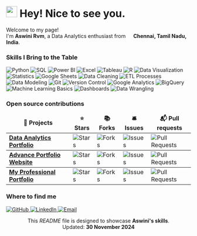 <h1>
  <img src="https://emojis.slackmojis.com/emojis/images/1531849430/4246/blob-sunglasses.gif?1531849430" width="30"/> Hey! Nice to see you.
</h1>

<p>Welcome to my page! </br> I'm <b>Aswini Rvm</b>, a Data Analytics enthusiast from 
<img src="https://cdn-icons-png.flaticon.com/512/197/197419.png" width="13"/> <b>Chennai, Tamil Nadu, India</b>.</p>

<h3>Skills I Bring to the Table</h3>
<p>
  <img alt="Python" src="https://img.shields.io/badge/-Python-3776AB?style=flat-square&logo=python&logoColor=white" />
  <img alt="SQL" src="https://img.shields.io/badge/-SQL-4479A1?style=flat-square&logo=postgresql&logoColor=white" />
  <img alt="Power BI" src="https://img.shields.io/badge/-Power%20BI-F2C811?style=flat-square&logo=power-bi&logoColor=white" />
  <img alt="Excel" src="https://img.shields.io/badge/-Microsoft%20Excel-217346?style=flat-square&logo=microsoft-excel&logoColor=white" />
  <img alt="Tableau" src="https://img.shields.io/badge/-Tableau-E97627?style=flat-square&logo=tableau&logoColor=white" />
  <img alt="R" src="https://img.shields.io/badge/-R-276DC3?style=flat-square&logo=r&logoColor=white" />
  <img alt="Data Visualization" src="https://img.shields.io/badge/-Data%20Visualization-00C49F?style=flat-square&logo=data&logoColor=white" />
  <img alt="Statistics" src="https://img.shields.io/badge/-Statistics-6E5494?style=flat-square&logo=scipy&logoColor=white" />
  <img alt="Google Sheets" src="https://img.shields.io/badge/-Google%20Sheets-34A853?style=flat-square&logo=google-sheets&logoColor=white" />
  <img alt="Data Cleaning" src="https://img.shields.io/badge/-Data%20Cleaning-F9A825?style=flat-square&logo=clean&logoColor=white" />
  <img alt="ETL Processes" src="https://img.shields.io/badge/-ETL%20Processes-2196F3?style=flat-square&logo=extract&logoColor=white" />
  <img alt="Data Modeling" src="https://img.shields.io/badge/-Data%20Modeling-9C27B0?style=flat-square&logo=data&logoColor=white" />
  <img alt="Git" src="https://img.shields.io/badge/-Git-F05032?style=flat-square&logo=git&logoColor=white" />
  <img alt="Version Control" src="https://img.shields.io/badge/-Version%20Control-F05032?style=flat-square&logo=git&logoColor=white" />
  <img alt="Google Analytics" src="https://img.shields.io/badge/-Google%20Analytics-F57C00?style=flat-square&logo=google-analytics&logoColor=white" />
  <img alt="BigQuery" src="https://img.shields.io/badge/-BigQuery-4285F4?style=flat-square&logo=google-cloud&logoColor=white" />
  <img alt="Machine Learning Basics" src="https://img.shields.io/badge/-Machine%20Learning%20Basics-FF6F00?style=flat-square&logo=scikit-learn&logoColor=white" />
  <img alt="Dashboards" src="https://img.shields.io/badge/-Dashboards-00C49F?style=flat-square&logo=dashboard&logoColor=white" />
  <img alt="Data Wrangling" src="https://img.shields.io/badge/-Data%20Wrangling-1E88E5?style=flat-square&logo=data&logoColor=white" />
</p>


<h3>Open source contributions</h3>
<table>
  <thead align="center">
    <tr>
      <td><b>🎁 Projects</b></td>
      <td><b>⭐ Stars</b></td>
      <td><b>📚 Forks</b></td>
      <td><b>🛎 Issues</b></td>
      <td><b>📬 Pull requests</b></td>
    </tr>
  </thead>
  <tbody>
    <tr>
      <td><a href="https://github.com/aswinirvm/some-project"><b>Data Analytics Portfolio</b></a></td>
      <td><img alt="Stars" src="https://img.shields.io/github/stars/aswinirvm/some-project?style=flat-square&labelColor=343b41"/></td>
      <td><img alt="Forks" src="https://img.shields.io/github/forks/aswinirvm/some-project?style=flat-square&labelColor=343b41"/></td>
      <td><img alt="Issues" src="https://img.shields.io/github/issues/aswinirvm/some-project?style=flat-square&labelColor=343b41"/></td>
      <td><img alt="Pull Requests" src="https://img.shields.io/github/issues-pr/aswinirvm/some-project?style=flat-square&labelColor=343b41"/></td>
    </tr>
  </tbody>

   <tbody>
    <tr>
      <td><a href="https://aswini125.github.io/My-Portfolio/"><b>Advance Portfolio Website</b></a></td>
      <td><img alt="Stars" src="https://img.shields.io/github/stars/aswinirvm/some-project?style=flat-square&labelColor=343b41"/></td>
      <td><img alt="Forks" src="https://img.shields.io/github/forks/aswinirvm/some-project?style=flat-square&labelColor=343b41"/></td>
      <td><img alt="Issues" src="https://img.shields.io/github/issues/aswinirvm/some-project?style=flat-square&labelColor=343b41"/></td>
      <td><img alt="Pull Requests" src="https://img.shields.io/github/issues-pr/aswinirvm/some-project?style=flat-square&labelColor=343b41"/></td>
    </tr>
  </tbody>

   <tbody>
    <tr>
      <td><a href="https://github.com/aswinirvm/some-project"><b>My Professional Portfolio</b></a></td>
      <td><img alt="Stars" src="https://img.shields.io/github/stars/aswinirvm/some-project?style=flat-square&labelColor=343b41"/></td>
      <td><img alt="Forks" src="https://img.shields.io/github/forks/aswinirvm/some-project?style=flat-square&labelColor=343b41"/></td>
      <td><img alt="Issues" src="https://img.shields.io/github/issues/aswinirvm/some-project?style=flat-square&labelColor=343b41"/></td>
      <td><img alt="Pull Requests" src="https://img.shields.io/github/issues-pr/aswinirvm/some-project?style=flat-square&labelColor=343b41"/></td>
    </tr>
  </tbody>

   
</table>

<h3>Where to find me</h3>
<p>
  <a href="https://github.com/aswini125" target="_blank">
    <img alt="GitHub" src="https://img.shields.io/badge/GitHub-%2312100E.svg?&style=for-the-badge&logo=github&logoColor=white" />
  </a>
  <a href="https://www.linkedin.com/in/aswini-rvm-65b750300/" target="_blank">
    <img alt="LinkedIn" src="https://img.shields.io/badge/LinkedIn-%230077B5.svg?&style=for-the-badge&logo=linkedin&logoColor=white" />
  </a>
  <a href="mailto:aswinirvm@gmail.com">
    <img alt="Email" src="https://img.shields.io/badge/Email-D14836?style=for-the-badge&logo=gmail&logoColor=white" />
  </a>
</p>

<p align="center">
  This <i>README</i> file is designed to showcase <b>Aswini's skills</b>. 
  <br />
  Updated: <b>30 November 2024</b>
</p>
